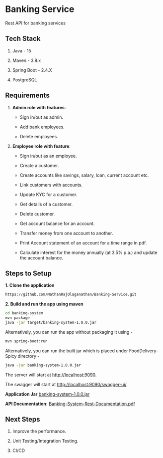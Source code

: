# **Banking Service**
Rest API for banking services


## Tech Stack

1. Java - 15

2. Maven - 3.8.x

3. Spring Boot - 2.4.X

4. PostgreSQL

## Requirements

1. **Admin role with features**:

    * Sign in/out as admin.
    
    * Add bank employees.
    
    * Delete employees.

2. **Employee role with feature**:

    * Sign in/out as an employee. 
    
    * Create a customer.
    
    * Create accounts like savings, salary, loan, current account etc.
    
    * Link customers with accounts.
    
    * Update KYC for a customer.
    
    * Get details of a customer.
    
    * Delete customer.
    
    * Get account balance for an account.
    
    * Transfer money from one account to another.
    
    * Print Account statement of an account for a time range in pdf.
    
    * Calculate interest for the money annually (at 3.5% p.a.) and update the account balance.



## Steps to Setup

**1. Clone the application**

```bash
https://github.com/MathanRajOlaganathan/Banking-Service.git
```

**2. Build and run the app using maven**

```bash
cd banking-system
mvn package
java -jar target/banking-system-1.0.0.jar
```

Alternatively, you can run the app without packaging it using -

```bash
mvn spring-boot:run
```
Alternatively, you can run the built  jar which is  placed under FoodDelivery-Spicy directory -

```bash
java -jar banking-system-1.0.0.jar
```


The server will start at <http://localhost:9090>.

The swagger will start at <http://localhost:9090/swagger-ui/>.

**Application Jar**  [banking-system-1.0.0.jar](banking-system-1.0.0.jar)

**API Documentation:** [Banking-System-Rest-Documentation.pdf](Banking-System-Rest-Documentation.pdf)



## Next Steps

1. Improve the performance.

2. Unit Testing/Integration Testing.

3. CI/CD





